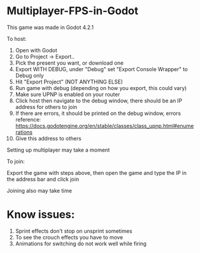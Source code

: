 # Multiplayer-FPS-in-Godot

This game was made in Godot 4.2.1

To host:
1. Open with Godot
2. Go to Project -> Export..
3. Pick the present you want, or download one
4. Export WITH DEBUG, under "Debug" set "Export Console Wrapper" to Debug only
5. Hit "Export Project" (NOT ANYTHING ELSE)
6. Run game with debug (depending on how you export, this could vary)
7. Make sure UPNP is enabled on your router
8. Click host then navigate to the debug window, there should be an IP address for others to join
9. If there are errors, it should be printed on the debug window, errors reference: https://docs.godotengine.org/en/stable/classes/class_upnp.html#enumerations
10. Give this address to others

Setting up multiplayer may take a moment

To join:

Export the game with steps above, then open the game and type the IP in the address bar and click join

Joining also may take time

# Know issues:
1. Sprint effects don't stop on unsprint sometimes
2. To see the crouch effects you have to move
3. Animations for switching do not work well while firing
